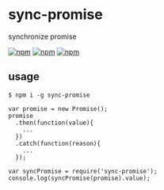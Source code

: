 # sync-promise
synchronize promise

[![npm](https://img.shields.io/npm/v/sync-promise.svg?style=flat-square)](https://www.npmjs.com/package/sync-promise) 
[![npm](https://img.shields.io/npm/dt/sync-promise.svg?style=flat-square)](https://www.npmjs.com/package/sync-promise) 
[![npm](https://img.shields.io/npm/dm/sync-promise.svg?style=flat-square)](https://www.npmjs.com/package/sync-promise)

## usage

    $ npm i -g sync-promise

```
var promise = new Promise();
promise
  .then(function(value){
    ...
  })
  .catch(function(reason){
    ...
  });

var syncPromise = require('sync-promise');
console.log(syncPromise(promise).value);
```
